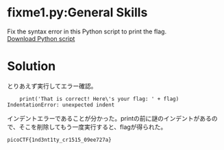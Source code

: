 # fixme1.py:General Skills

Fix the syntax error in this Python script to print the flag.  
[Download Python script](fixme1.py)

# Solution

とりあえず実行してエラー確認。
```
    print('That is correct! Here\'s your flag: ' + flag)
IndentationError: unexpected indent
```
インデントエラーであることが分かった。printの前に謎のインデントがあるので、そこを削除してもう一度実行すると、flagが得られた。

`picoCTF{1nd3nt1ty_cr1515_09ee727a}`
